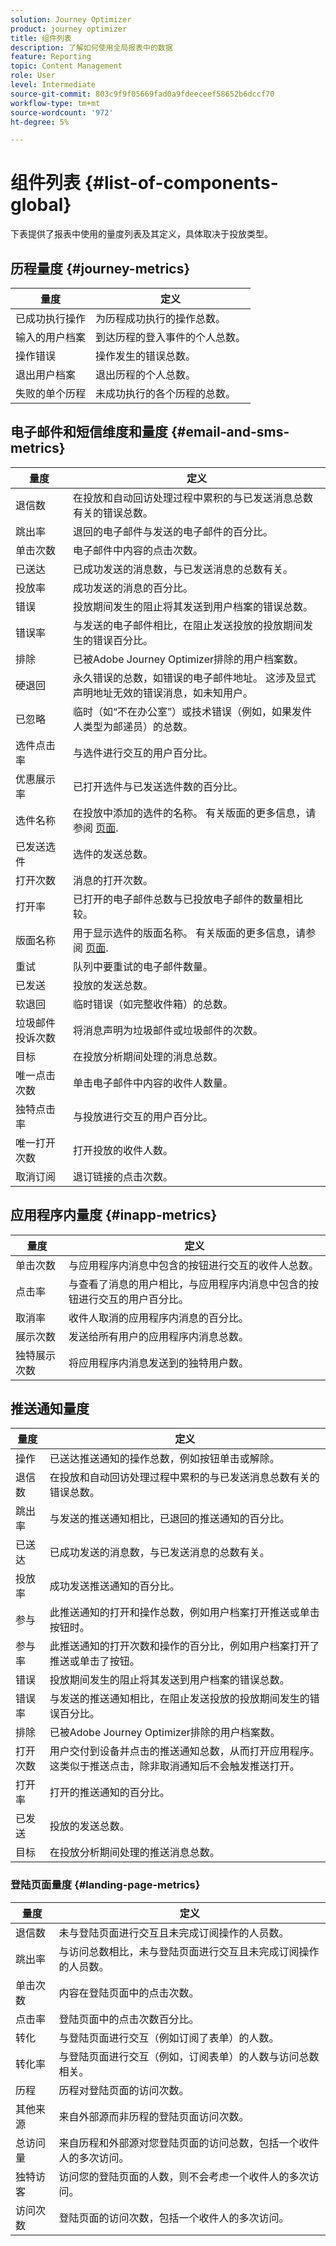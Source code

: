 ```yaml
---
solution: Journey Optimizer
product: journey optimizer
title: 组件列表
description: 了解如何使用全局报表中的数据
feature: Reporting
topic: Content Management
role: User
level: Intermediate
source-git-commit: 803c9f9f05669fad0a9fdeeceef58652b6dccf70
workflow-type: tm+mt
source-wordcount: '972'
ht-degree: 5%

---
```


# 组件列表 {#list-of-components-global}

下表提供了报表中使用的量度列表及其定义，具体取决于投放类型。

## 历程量度 {#journey-metrics}

<table> 
 <thead> 
  <tr> 
   <th> 量度<br/> </th> 
   <th> 定义<br/> </th> 
</tr>
 </thead> 
 <tbody> 
  <tr> 
   <td>已成功执行操作<br/> </td> 
   <td> 为历程成功执行的操作总数。<br/> </td> 
</tr> 
  <tr> 
   <td> 输入的用户档案<br/> </td> 
   <td> 到达历程的登入事件的个人总数。<br/> </td> 
</tr>
  <tr> 
   <td> 操作错误<br/> </td> 
   <td>操作发生的错误总数。<br/> </td> 
</tr> 
  <tr> 
   <td> 退出用户档案<br/> </td> 
   <td> 退出历程的个人总数。<br/> </td> 
</tr> 
  <tr> 
   <td> 失败的单个历程<br/> </td> 
   <td> 未成功执行的各个历程的总数。<br/> </td> 
</tr> 
 </tbody> 
</table>

## 电子邮件和短信维度和量度 {#email-and-sms-metrics}

<table> 
 <thead> 
  <tr> 
   <th> 量度<br/> </th> 
   <th> 定义<br/> </th> 
</tr>
 </thead> 
 <tbody>
  <tr> 
   <td> 退信数<br/> </td> 
   <td> 在投放和自动回访处理过程中累积的与已发送消息总数有关的错误总数。<br/> </td> 
</tr> 
  <tr> 
   <td> 跳出率<br/> </td> 
   <td> 退回的电子邮件与发送的电子邮件的百分比。<br/> </td> 
</tr>
  <tr> 
   <td> 单击次数<br/> </td> 
   <td> 电子邮件中内容的点击次数。<br/> </td> 
</tr> 
  <tr> 
   <td> 已送达 <br/> </td> 
   <td> 已成功发送的消息数，与已发送消息的总数有关。<br/></td> 
</tr> 
  <tr> 
   <td> 投放率<br/> </td> 
   <td> 成功发送的消息的百分比。<br/> </td> 
</tr>
  <tr> 
   <td> 错误<br/> </td> 
   <td> 投放期间发生的阻止将其发送到用户档案的错误总数。<br/> </td> 
</tr> 
  <tr> 
   <td> 错误率<br/> </td> 
   <td> 与发送的电子邮件相比，在阻止发送投放的投放期间发生的错误百分比。<br/> </td> 
</tr>
  <tr> 
   <td> 排除<br/> </td> 
   <td> 已被Adobe Journey Optimizer排除的用户档案数。<br/> </td> 
</tr>
  <tr> 
   <td> 硬退回<br/> </td> 
   <td> 永久错误的总数，如错误的电子邮件地址。 这涉及显式声明地址无效的错误消息，如未知用户。<br/> </td>
</tr>
  <tr> 
   <td> 已忽略<br/> </td> 
   <td> 临时（如“不在办公室”）或技术错误（例如，如果发件人类型为邮递员）的总数。<br/> </td> 
</tr>
   <tr> 
   <td>选件点击率<br/> </td> 
   <td>与选件进行交互的用户百分比。<br/> </td> 
</tr>
   <tr> 
   <td>优惠展示率<br/> </td> 
   <td>已打开选件与已发送选件数的百分比。<br/> </td> 
</tr>
   <tr> 
   <td>选件名称<br/> </td> 
   <td> 在投放中添加的选件的名称。 有关版面的更多信息，请参阅 <a href="../offers/offer-library/creating-personalized-offers.md">页面</a>.<br/> </td> 
</tr>
   <tr> 
   <td>已发送选件<br/> </td> 
   <td>选件的发送总数。<br/> </td> 
</tr> 
  <tr>
   <td>打开次数<br/> </td> 
   <td> 消息的打开次数。<br/> </td> 
</tr> 
  <tr> 
   <td> 打开率<br/> </td> 
   <td> 已打开的电子邮件总数与已投放电子邮件的数量相比较。<br/> </td> 
</tr>
  <tr> 
   <td>版面名称<br/> </td> 
   <td> 用于显示选件的版面名称。 有关版面的更多信息，请参阅 <a href="../offers/offer-library/creating-placements.md">页面</a>. </td> 
</tr> 
  <tr> 
   <td> 重试<br/> </td> 
   <td> 队列中要重试的电子邮件数量。<br/> </td> 
</tr> 
  <tr> 
   <td> 已发送<br/> </td> 
   <td> 投放的发送总数。<br/> </td> 
</tr>
  <tr> 
   <td> 软退回<br/> </td> 
   <td> 临时错误（如完整收件箱）的总数。<br/> </td> 
</tr>
  <tr> 
   <td> 垃圾邮件投诉次数<br/> </td> 
   <td> 将消息声明为垃圾邮件或垃圾邮件的次数。<br/> </td> 
</tr>
  <tr> 
   <td> 目标<br/> </td> 
   <td> 在投放分析期间处理的消息总数。<br/> </td> 
</tr> 
  <tr> 
   <td> 唯一点击次数<br/> </td> 
   <td> 单击电子邮件中内容的收件人数量。<br/> </td> 
</tr> 
  <tr> 
   <td>独特点击率<br/> </td> 
   <td> 与投放进行交互的用户百分比。<br/> </td> 
</tr>
  <tr> 
   <td> 唯一打开次数<br/> </td> 
   <td>打开投放的收件人数。<br/> </td> 
</tr> 
  <tr> 
   <td> 取消订阅<br/> </td> 
   <td> 退订链接的点击次数。<br/> </td> 
</tr> 
 </tbody> 
</table>

<!--
## Experimentation metrics {#experimentation-metrics}
<table> 
 <thead> 
  <tr> 
   <th> Metric<br/> </th> 
   <th> Definition<br/> </th> 
</tr>
 </thead> 
 <tbody>
  <tr> 
   <td>App installs<br/> </td> 
   <td><br/> </td> 
</tr>
  <tr> 
   <td>App launches<br/> </td> 
   <td><br/> </td> 
</tr>
 <tr> 
   <td>Average lift<br/> </td> 
   <td> Percentage improvement in conversion rate of a given treatment over the baseline.<a href="../campaigns/experiment-calculations.md#understand-lift">Learn more</a>.<br/> </td> 
  </tr>
  <tr> 
   <td>Confidence<br/> </td> 
   <td>Evidence that a given treatment is the same as the baseline treatment. <a href="../campaigns/experiment-calculations.md#understand-confidence">Learn more</a>.<br/> </td> 
</tr>
  <tr> 
   <td>Confidence interval<br/> </td> 
   <td>Percentage difference in performance between the baseline and the best performing treatment. <a href="../campaigns/experiment-calculations.md#understand-intervals">Learn more</a>.<br/> </td> 
</tr> 
  <tr> 
   <td>Count per profile<br/> </td> 
   <td>Total value of the Experiment objective metric divided by the number of profiles.<br/> </td> 
</tr>
  <tr> 
   <td>Email Opens<br/> </td> 
   <td>.<br/> </td> 
</tr>
  <tr> 
   <td>Email Unsubscribes<br/> </td> 
   <td><br/> </td> 
</tr>
  <tr> 
   <td>First app launches<br/> </td> 
   <td><br/> </td> 
</tr>
  <tr> 
   <td>Outbound Clicks<br/> </td> 
   <td><br/> </td> 
</tr>
  <tr> 
   <td>Profiles<br/> </td> 
   <td>Number of profiles targeted for this treatment.<br/> </td> 
</tr>
  <tr> 
   <td>Unique email opens<br/> </td> 
   <td><br/> </td>
<tr>
  <tr> 
   <td>Unique email unsubscribes<br/> </td> 
   <td><br/> </td>
</tr>
  <tr> 
   <td>Unique installs<br/> </td> 
   <td><br/> </td> 
</tr>
  <tr> 
   <td>Unique launches<br/> </td> 
   <td><br/> </td> 
</tr> 
  <tr> 
   <td>Unique outbound clicks<br/> </td> 
   <td><br/> </td> 
</tr>
  <tr> 
   <td>Unique upgrades<br/> </td> 
   <td><br/> </td> 
</tr>
   <td>Upgrades<br/> </td> 
   <td><br/> </td> 
</tr> 
</tbody> 
</table>
-->

## 应用程序内量度 {#inapp-metrics}

<table> 
 <thead> 
  <tr> 
   <th> 量度<br/> </th> 
   <th> 定义<br/> </th> 
</tr>
 </thead> 
 <tbody>
 <tr> 
   <td>单击次数<br/> </td> 
   <td>与应用程序内消息中包含的按钮进行交互的收件人总数。<br/> </td> 
</tr>
  <tr> 
   <td>点击率<br/> </td> 
   <td>与查看了消息的用户相比，与应用程序内消息中包含的按钮进行交互的用户百分比。<br/> </td> 
</tr> 
  <tr> 
   <td>取消率<br/> </td> 
   <td> 收件人取消的应用程序内消息的百分比。<br/> </td> 
</tr> 
  <tr> 
   <td>展示次数<br/> </td> 
   <td> 发送给所有用户的应用程序内消息总数。<br/> </td>
</tr>
  <tr> 
   <td>独特展示次数<br/> </td> 
   <td>将应用程序内消息发送到的独特用户数。<br/> </td>
</tr>
 </tbody> 
</table>

## 推送通知量度

<table> 
 <thead> 
  <tr> 
   <th> 量度<br/> </th> 
   <th> 定义<br/> </th> 
</tr>
 </thead> 
 <tbody>
 <tr> 
   <td>操作<br/> </td> 
   <td> 已送达推送通知的操作总数，例如按钮单击或解除。<br/> </td> 
</tr>
  <tr> 
   <td>退信数<br/> </td> 
   <td> 在投放和自动回访处理过程中累积的与已发送消息总数有关的错误总数。<br/> </td> 
</tr> 
  <tr> 
   <td> 跳出率<br/> </td> 
   <td> 与发送的推送通知相比，已退回的推送通知的百分比。<br/> </td>
</tr>
  <tr> 
   <td> 已送达<br/> </td> 
   <td> 已成功发送的消息数，与已发送消息的总数有关。<br/> </td> 
</tr> 
  <tr> 
   <td> 投放率<br/> </td> 
   <td> 成功发送推送通知的百分比。<br/> </td> 
</tr>
  <tr> 
   <td>参与<br/> </td> 
   <td> 此推送通知的打开和操作总数，例如用户档案打开推送或单击按钮时。<br/> </td> 
</tr> 
  <tr> 
   <td> 参与率<br/> </td> 
   <td> 此推送通知的打开次数和操作的百分比，例如用户档案打开了推送或单击了按钮。<br/> </td> 
</tr>
  <tr> 
   <td> 错误<br/> </td> 
   <td> 投放期间发生的阻止将其发送到用户档案的错误总数。<br/> </td> 
</tr>
  <tr> 
   <td> 错误率<br/> </td> 
   <td> 与发送的推送通知相比，在阻止发送投放的投放期间发生的错误百分比。<br/> </td> 
</tr> 
  <tr> 
   <td> 排除<br/> </td> 
   <td> 已被Adobe Journey Optimizer排除的用户档案数。<br/> </td> 
</tr>
  <tr> 
   <td> 打开次数<br/> </td> 
   <td> 用户交付到设备并点击的推送通知总数，从而打开应用程序。 这类似于推送点击，除非取消通知后不会触发推送打开。<br/> </td> 
</tr> 
  <tr> 
   <td> 打开率<br/> </td> 
   <td> 打开的推送通知的百分比。<br/> </td> 
</tr> 
  <tr> 
   <td> 已发送<br/> </td> 
   <td> 投放的发送总数。<br/> </td> 
</tr> 
  <tr> 
   <td> 目标<br/> </td> 
   <td> 在投放分析期间处理的推送消息总数。<br/> </td> 
</tr>  
 </tbody> 
</table>

### 登陆页面量度 {#landing-page-metrics}

<table> 
 <thead> 
  <tr> 
   <th> 量度<br/> </th> 
   <th> 定义<br/> </th> 
</tr>
 </thead> 
 <tbody>
 <tr> 
  <td>退信数<br/> </td> 
   <td>未与登陆页面进行交互且未完成订阅操作的人员数。<br/> </td> 
</tr>
 <tr> 
   <td>跳出率<br/> </td> 
   <td>与访问总数相比，未与登陆页面进行交互且未完成订阅操作的人员数。<br/> </td> 
</tr>
 <tr>
  <tr> 
   <td>单击次数<br/> </td> 
   <td>内容在登陆页面中的点击次数。<br/> </td> 
</tr>
 <tr> 
   <td>点击率<br/> </td> 
   <td>登陆页面中的点击次数百分比。<br/> </td>
</tr>
<tr>
<td>转化<br/> </td> 
   <td>与登陆页面进行交互（例如订阅了表单）的人数。<br/> </td> 
</tr>
<tr>
   <td>转化率<br/> </td> 
   <td>与登陆页面进行交互（例如，订阅表单）的人数与访问总数相关。<br/> </td> 
</tr>
 <tr> 
   <td>历程<br/> </td> 
   <td>历程对登陆页面的访问次数。<br/> </td> 
</tr>
 <tr> 
   <td>其他来源<br/> </td> 
   <td>来自外部源而非历程的登陆页面访问次数。<br/> </td> 
</tr>
 <tr> 
   <td>总访问量<br/> </td> 
   <td> 来自历程和外部源对您登陆页面的访问总数，包括一个收件人的多次访问。<br/> </td> 
</tr>
 <tr> 
   <td>独特访客<br/> </td> 
   <td>访问您的登陆页面的人数，则不会考虑一个收件人的多次访问。<br/> </td> 
</tr>
 <tr> 
   <td>访问次数<br/> </td> 
   <td>登陆页面的访问次数，包括一个收件人的多次访问。<br/> </td> 
</tr>
 </tbody> 
</table>



